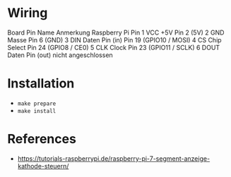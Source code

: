 # Wiring

Board Pin	Name	Anmerkung	Raspberry Pi Pin
1	VCC	+5V	Pin 2 (5V)
2	GND	Masse	Pin 6 (GND)
3	DIN	Daten Pin (in)	Pin 19 (GPIO10 / MOSI)
4	CS	Chip Select	Pin 24 (GPIO8 / CE0)
5	CLK	Clock	Pin 23 (GPIO11 / SCLK)
6	DOUT	Daten Pin (out)	nicht angeschlossen

# Installation
+ `make prepare`
+ `make install`


# References
- https://tutorials-raspberrypi.de/raspberry-pi-7-segment-anzeige-kathode-steuern/